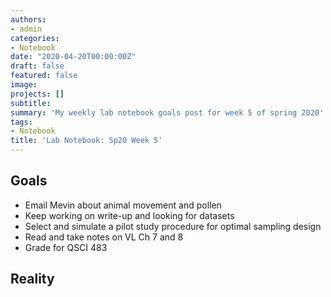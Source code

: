 ```yaml
---
authors:
- admin
categories:
- Notebook
date: "2020-04-20T00:00:00Z"
draft: false
featured: false
image:
projects: []
subtitle: 
summary: 'My weekly lab notebook goals post for week 5 of spring 2020'
tags:
- Notebook
title: 'Lab Notebook: Sp20 Week 5'
---
```


## Goals ##
- Email Mevin about animal movement and pollen
- Keep working on write-up and looking for datasets
- Select and simulate a pilot study procedure for optimal sampling design
- Read and take notes on VL Ch 7 and 8
- Grade for QSCI 483


## Reality ##
